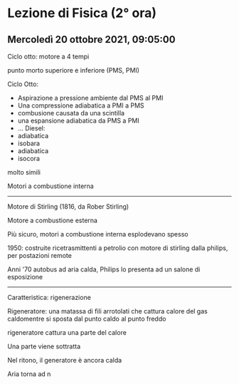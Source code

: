 # Lezione di Fisica (2° ora)
## Mercoledì 20 ottobre 2021, 09:05:00

Ciclo otto: motore a 4 tempi

punto morto superiore e inferiore (PMS, PMI)

Ciclo Otto:
* Aspirazione a pressione ambiente dal PMS al PMI
* Una compressione adiabatica a PMI a PMS
* combusione causata da una scintilla
* una espansione adiabatica da PMS a PMI
* ...
Diesel:
* adiabatica
* isobara
* adiabatica
* isocora


molto simili

Motori a combustione interna

---

Motore di Stirling (1816, da Rober Stirling)

Motore a combustione esterna

Più sicuro, motori a combustione interna esplodevano spesso

1950: costruite ricetrasmittenti a petrolio con motore di stirling dalla philips, per postazioni remote

Anni '70 autobus ad aria calda, Philips lo presenta ad un salone di esposizione

---

Caratteristica: rigenerazione

Rigeneratore: una matassa di fili arrotolati che cattura calore del gas caldomentre si sposta dal punto caldo al punto freddo

rigeneratore cattura una parte del calore


Una parte viene sottratta

Nel ritono, il generatore è ancora calda

Aria torna ad n
<!--stackedit_data:
eyJoaXN0b3J5IjpbLTkwMTM1MDEzMl19
-->